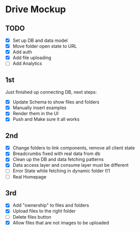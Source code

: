 # Drive Mockup

## TODO

- [x] Set up DB and data model
- [x] Move folder open state to URL
- [x] Add auth
- [x] Add file uploading
- [ ] Add Analytics

## 1st

Just finished up connecting DB, next steps:

- [x] Update Schema to show files and folders
- [x] Manually insert examples
- [x] Render them in the UI
- [x] Push and Make sure it all works

## 2nd

- [x] Change folders to link components, remove all client state
- [x] Breadcrumbs fixed with real data from db
- [x] Clean up the DB and data fetching patterns
- [x] Data access layer and consume layer must be different
- [ ] Error State while fetching in dynamic folder f/1
- [ ] Real Homepage

## 3rd

- [x] Add "ownership" to files and folders
- [x] Upload files to the right folder
- [ ] Delete files button
- [x] Allow files that are not images to be uploaded
